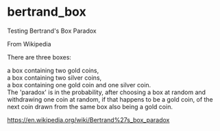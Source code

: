 # bertrand_box
Testing Bertrand's Box Paradox

From Wikipedia

There are three boxes:

a box containing two gold coins,\
a box containing two silver coins,\
a box containing one gold coin and one silver coin.\
The 'paradox' is in the probability, after choosing a box at random and withdrawing one coin at random, if that happens to be a gold coin, of the next coin drawn from the same box also being a gold coin.

https://en.wikipedia.org/wiki/Bertrand%27s_box_paradox
